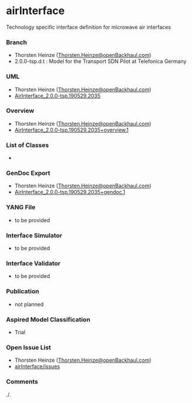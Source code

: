 # airInterface
Technology specific interface definition for microwave air interfaces

### Branch
- Thorsten Heinze (Thorsten.Heinze@openBackhaul.com)
- 2.0.0-tsp.d.t : Model for the Transport SDN Pilot at Telefonica Germany

### UML
- Thorsten Heinze (Thorsten.Heinze@openBackhaul.com)
- [AirInterface_2.0.0-tsp.190529.2035](./AirInterface_2.0.0-tsp.190529.2035.zip)

### Overview 
- Thorsten Heinze (Thorsten.Heinze@openBackhaul.com)
- [AirInterface_2.0.0-tsp.190529.2035+overview.1](./AirInterface_2.0.0-tsp.190529.2035+overview.1.PNG)

### List of Classes
- 

### GenDoc Export
- Thorsten Heinze (Thorsten.Heinze@openBackhaul.com)
- [AirInterface_2.0.0-tsp.190529.2035+gendoc.1](./AirInterface_2.0.0-tsp.190529.2035+gendoc.1.docx)

### YANG File
- to be provided

### Interface Simulator
- to be provided

### Interface Validator
- to be provided

### Publication
- not planned

### Aspired Model Classification
- Trial

### Open Issue List
- Thorsten Heinze (Thorsten.Heinze@openBackhaul.com)
- [airInterface/issues](../../issues)

### Comments
./.
